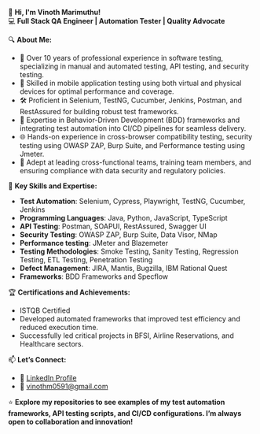 👋 **Hi, I'm Vinoth Marimuthu!**  
💻 **Full Stack QA Engineer | Automation Tester | Quality Advocate**  

🔍 **About Me:**  
- 🎯 Over 10 years of professional experience in software testing, specializing in manual and automated testing, API testing, and security testing.  
- 📱 Skilled in mobile application testing using both virtual and physical devices for optimal performance and coverage.  
- 🛠️ Proficient in Selenium, TestNG, Cucumber, Jenkins, Postman, and RestAssured for building robust test frameworks.  
- 🧪 Expertise in Behavior-Driven Development (BDD) frameworks and integrating test automation into CI/CD pipelines for seamless delivery.  
- 🌐 Hands-on experience in cross-browser compatibility testing, security testing using OWASP ZAP, Burp Suite, and Performance testing using Jmeter.  
- 👥 Adept at leading cross-functional teams, training team members, and ensuring compliance with data security and regulatory policies.

📂 **Key Skills and Expertise:**  
- **Test Automation**: Selenium, Cypress, Playwright, TestNG, Cucumber, Jenkins
- **Programming Languages**: Java, Python, JavaScript, TypeScript
- **API Testing**: Postman, SOAPUI, RestAssured, Swagger UI  
- **Security Testing**: OWASP ZAP, Burp Suite, Data Visor, NMap
- **Performance testing**: JMeter and Blazemeter
- **Testing Methodologies**: Smoke Testing, Sanity Testing, Regression Testing, ETL Testing, Penetration Testing  
- **Defect Management**: JIRA, Mantis, Bugzilla, IBM Rational Quest  
- **Frameworks**: BDD Frameworks and Specflow

🏆 **Certifications and Achievements:**  
- ISTQB Certified  
- Developed automated frameworks that improved test efficiency and reduced execution time.  
- Successfully led critical projects in BFSI, Airline Reservations,  and Healthcare sectors.

📫 **Let’s Connect:**  
- 🔗 [LinkedIn Profile](https://www.linkedin.com/in/vinoth-marimuthu-qa-engineer/)  
- 📧 vinothm0591@gmail.com  

⭐ **Explore my repositories to see examples of my test automation frameworks, API testing scripts, and CI/CD configurations. I’m always open to collaboration and innovation!**
